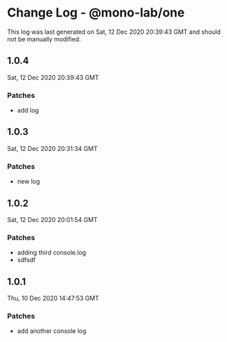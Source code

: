 # Change Log - @mono-lab/one

This log was last generated on Sat, 12 Dec 2020 20:39:43 GMT and should not be manually modified.

## 1.0.4
Sat, 12 Dec 2020 20:39:43 GMT

### Patches

- add log

## 1.0.3
Sat, 12 Dec 2020 20:31:34 GMT

### Patches

- new log

## 1.0.2
Sat, 12 Dec 2020 20:01:54 GMT

### Patches

- adding third console.log
- sdfsdf

## 1.0.1
Thu, 10 Dec 2020 14:47:53 GMT

### Patches

- add another console log

